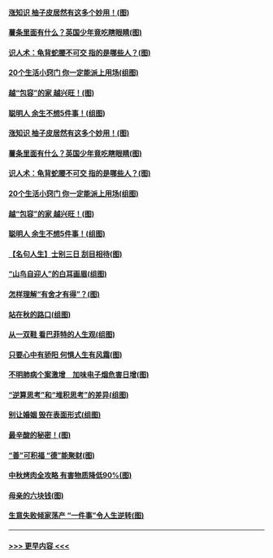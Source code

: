 #### [涨知识 柚子皮居然有这多个妙用！(图)](../pages/p8/907425.md?t=09170333) 
#### [薯条里面有什么？英国少年竟吃瞎眼睛(图)](../pages/p8/907381.md?t=09170333) 
#### [识人术：龟背蛇腰不可交 指的是哪些人？(图)](../pages/p8/907503.md?t=09170333) 
#### [20个生活小窍门 你一定能派上用场(组图)](../pages/p8/907510.md?t=09170333) 
#### [越“包容”的家 越兴旺！(图)](../pages/p8/907328.md?t=09170333) 
#### [聪明人 余生不想5件事！(组图)](../pages/p8/907364.md?t=09170333) 
#### [涨知识 柚子皮居然有这多个妙用！(图)](../pages/p8/907425.md?t=09170333) 
#### [薯条里面有什么？英国少年竟吃瞎眼睛(图)](../pages/p8/907381.md?t=09170333) 
#### [识人术：龟背蛇腰不可交 指的是哪些人？(图)](../pages/p8/907503.md?t=09170333) 
#### [20个生活小窍门 你一定能派上用场(组图)](../pages/p8/907510.md?t=09170333) 
#### [越“包容”的家 越兴旺！(图)](../pages/p8/907328.md?t=09170333) 
#### [聪明人 余生不想5件事！(组图)](../pages/p8/907364.md?t=09170333) 
#### [【名句人生】士别三日 刮目相待(图)](../pages/p8/906988.md?t=09170333) 
#### [“山鸟自迎人”的白耳画眉(组图)](../pages/p8/907332.md?t=09170333) 
#### [怎样理解“有舍才有得”？(图)](../pages/p8/906872.md?t=09170333) 
#### [站在秋的路口(组图)](../pages/p8/906914.md?t=09170333) 
#### [从一双鞋 看巴菲特的人生观(组图)](../pages/p8/907311.md?t=09170333) 
#### [只要心中有骄阳 何惧人生有风霜(图)](../pages/p8/907320.md?t=09170333) 
#### [不明肺病个案激增　加味电子烟危害日增(图)](../pages/p8/907307.md?t=09170333) 
#### [“逆算思考”和“堆积思考”的差异(组图)](../pages/p8/907229.md?t=09170333) 
#### [别让婚姻 毁在表面形式(组图)](../pages/p8/907118.md?t=09170333) 
#### [最辛酸的秘密！(图)](../pages/p8/906327.md?t=09170333) 
#### [“善”可积福 “德”能聚财(图)](../pages/p8/906906.md?t=09170333) 
#### [中秋烤肉全攻略 有害物质降低90%(图)](../pages/p8/907227.md?t=09170333) 
#### [母亲的六块钱(图)](../pages/p8/907107.md?t=09170333) 
#### [生意失败倾家荡产 “一件事”令人生逆转(图)](../pages/p8/907101.md?t=09170333) 

----
#### [ >>> 更早内容 <<< ](../indexes/p8-earlier.md)
